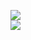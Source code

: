 [![](https://img.shields.io/badge/Made%20With-Github%20Spray-lightgrey.svg?style=for-the-badge&logo=github)](https://github.com/Annihil/github-spray#5378)  
[![](https://i.imgur.com/2DrTn0Z.gif)](https://github.com/Annihil/github-spray)